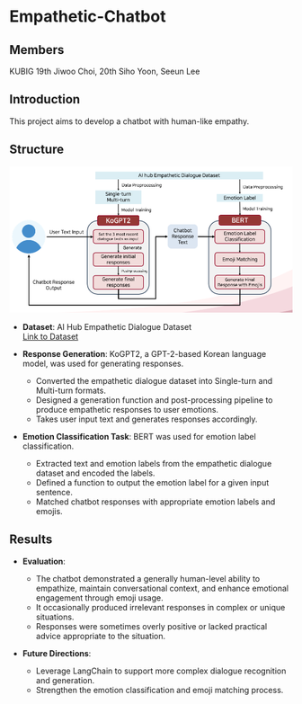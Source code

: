 # Empathetic-Chatbot

## Members
KUBIG 19th Jiwoo Choi, 20th Siho Yoon, Seeun Lee

## Introduction
This project aims to develop a chatbot with human-like empathy.

## Structure

![Architecture Diagram](https://github.com/seeedata/Empathetic-Chatbot/blob/4155ab17a192ba694af01617a26008f4b2022d44/image/architecture%20diagram.png)

* **Dataset**: AI Hub Empathetic Dialogue Dataset  
  [Link to Dataset](https://www.aihub.or.kr/aihubdata/data/view.do?currMenu=115&topMenu=100&dataSetSn=71305)

* **Response Generation**: KoGPT2, a GPT-2-based Korean language model, was used for generating responses.
  - Converted the empathetic dialogue dataset into Single-turn and Multi-turn formats.
  - Designed a generation function and post-processing pipeline to produce empathetic responses to user emotions.
  - Takes user input text and generates responses accordingly.

* **Emotion Classification Task**: BERT was used for emotion label classification.
  - Extracted text and emotion labels from the empathetic dialogue dataset and encoded the labels.
  - Defined a function to output the emotion label for a given input sentence.
  - Matched chatbot responses with appropriate emotion labels and emojis.

## Results

* **Evaluation**:
  - The chatbot demonstrated a generally human-level ability to empathize, maintain conversational context, and enhance emotional engagement through emoji usage.
  - It occasionally produced irrelevant responses in complex or unique situations.
  - Responses were sometimes overly positive or lacked practical advice appropriate to the situation.

* **Future Directions**:
  - Leverage LangChain to support more complex dialogue recognition and generation.
  - Strengthen the emotion classification and emoji matching process.
